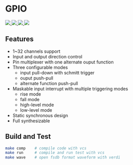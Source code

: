 # GPIO

<p>
    <a href=".">
      <img src="https://img.shields.io/badge/RTL%20dev-done-green?style=flat-square">
    </a>
    <a href=".">
      <img src="https://img.shields.io/badge/VCS%20sim-done-green?style=flat-square">
    </a>
    <a href=".">
      <img src="https://img.shields.io/badge/FPGA%20verif-no%20start-wheat?style=flat-square">
    </a>
    <a href=".">
      <img src="https://img.shields.io/badge/Tapeout%20test-no%20start-wheat?style=flat-square">
    </a>
</p>

## Features
* 1~32 channels support
* Input and output direction control
* Pin multiplexer with one alternate ouput function
* Three configurable modes
    * input pull-down with schmitt trigger
    * ouput push-pull
    * alternate function push-pull
* Maskable input interrupt with multiple triggering modes
    * rise mode
    * fall mode
    * high-level mode
    * low-level mode
* Static synchronous design
* Full synthesizable

## Build and Test
```bash
make comp    # compile code with vcs
make run     # compile and run test with vcs
make wave    # open fsdb format waveform with verdi
```